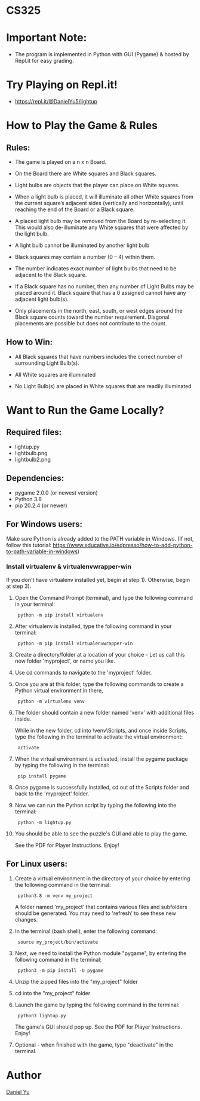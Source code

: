 # CS325


# Important Note: 
- The program is implemented in Python with GUI (Pygame) & hosted by Repl.it for easy grading.


# Try Playing on Repl.it!

- https://repl.it/@DanielYu5/lightup


# How to Play the Game & Rules

## Rules:
- The game is played on a n x n Board.

- On the Board there are White squares and Black squares.

- Light bulbs are objects that the player can place on White squares.

- When a light bulb is placed, it will illuminate all other White squares from the current square’s adjacent sides (vertically and horizontally), until reaching the end of the Board or a Black square.

- A placed light bulb may be removed from the Board by re-selecting it. This would also de-illuminate any White squares that were affected by the light bulb.

- A light bulb cannot be illuminated by another light bulb

- Black squares may contain a number (0 – 4) within them.

- The number indicates exact number of light bulbs that need to be adjacent to the Black square.

- If a Black square has no number, then any number of Light Bulbs may be placed around it. Black square that has a 0 assigned cannot have any adjacent light bulb(s).

- Only placements in the north, east, south, or west edges around the Black square counts toward the number requirement. Diagonal placements are possible but does not contribute to the count.

## How to Win:
- All Black squares that have numbers includes the correct number of surrounding Light Bulb(s).

- All White squares are illuminated

- No Light Bulb(s) are placed in White squares that are readily illuminated



# Want to Run the Game Locally?

## Required files: 
 - lightup.py
 - lightbulb.png
 - lightbulb2.png


## Dependencies: 
 - pygame 2.0.0 (or newest version)
 - Python 3.8 
 - pip 20.2.4 (or newer)


## For Windows users:


Make sure Python is already added to the PATH variable in Windows.
(If not, follow this tutorial: https://www.educative.io/edpresso/how-to-add-python-to-path-variable-in-windows)


### Install virtualenv & virtualenvwrapper-win

If you don't have virtualenv installed yet, begin at step 1). Otherwise, begin at step 3).

1) Open the Command Prompt (terminal), and type the following command in your terminal:

        python -m pip install virtualenv

2) After virtualenv is installed, type the following command in your terminal:
    
        python -m pip install virtualenvwrapper-win

3) Create a directory/folder at a location of your choice - Let us call this new folder 'myproject', or name you like.

4) Use cd commands to navigate to the 'myproject' folder.

5) Once you are at this folder, type the following commands to create a Python virtual environment in there,

        python -m virtualenv venv

6) The folder should contain a new folder named 'venv' with additional files inside.

    While in the new folder, cd into \venv\Scripts, and once inside Scripts, type the following in the terminal to activate the virtual environment:

        activate

7) When the virtual environment is activated, install the pygame package by typing the following in the terminal:

        pip install pygame

8) Once pygame is successfully installed, cd out of the Scripts folder and back to the 'myproject' folder.

8) Now we can run the Python script by typing the following into the terminal:

        python -m lightup.py

9) You should be able to see the puzzle's GUI and able to play the game. 

    See the PDF for Player Instructions. Enjoy!




## For Linux users:

1) Create a virtual environment in the directory of your choice by entering the following command in the terminal: 

        python3.8 -m venv my_project

    A folder named 'my_project' that contains various files and subfolders should be generated. You may need to 'refresh' to see these new changes.

2) In the terminal (bash shell), enter the following command:

        source my_project/bin/activate

3) Next, we need to install the Python module "pygame", by entering the following command in the terminal:

        python3 -m pip install -U pygame

4) Unzip the zipped files into the "my_project" folder

5) cd into the "my_project" folder

6) Launch the game by typing the following command in the terminal:

        python3 lightup.py

    The game's GUI should pop up. See the PDF for Player Instructions. Enjoy!

7) Optional - when finished with the game, type "deactivate" in the terminal.

# Author
[Daniel Yu](https://github.com/kuckikirukia)

